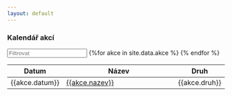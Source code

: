 ```yaml
---
layout: default
---
```


<div id="blue">
    <div class="container">
        <div class="row">
            <h3>Kalendář akcí</h3>
        </div>
    </div>
</div>
<div id="entry-list" class="container mt">
    <div class="row" style="margin-bottom:10px;">
        <input class="search form-control" placeholder="Filtrovat" type="text">
        <table>
            <thead>
                <tr>
                    <th style="width: 20%">Datum</th>
                    <th style="width: 60%">Název</th>
                    <th>Druh</th>
                </tr>
            </thead>
            <tbody class="list">
                {%for akce in site.data.akce %}
                <tr>
                    <td class="datum">{{akce.datum}}</td>
                    <td class="nazev">
                        <a href="{{akce.url}}">{{akce.nazev}}</a>
                    </td>
                    <td class="popis">{{akce.druh}}</td>
                </tr>
                {% endfor %}
            </tbody>
        </table>
    </div>
</div>
<script type="text/javascript">

var options = {
  valueNames: ['datum', 'nazev', 'druh']
};
var entryList = new List('entry-list', options);

</script>